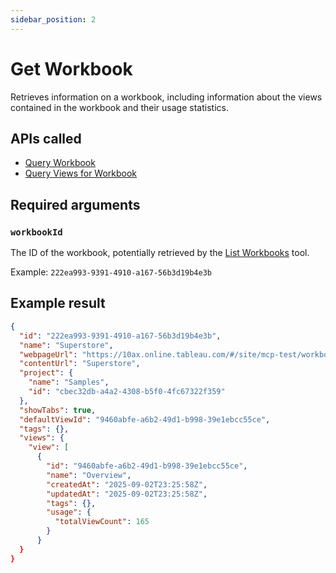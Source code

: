```yaml
---
sidebar_position: 2
---
```


# Get Workbook

Retrieves information on a workbook, including information about the views contained in the workbook
and their usage statistics.

## APIs called

- [Query Workbook](https://help.tableau.com/current/api/rest_api/en-us/REST/rest_api_ref_workbooks_and_views.htm#query_workbook)
- [Query Views for Workbook](https://help.tableau.com/current/api/rest_api/en-us/REST/rest_api_ref_workbooks_and_views.htm#query_views_for_workbook)

## Required arguments

### `workbookId`

The ID of the workbook, potentially retrieved by the [List Workbooks](list-workbooks.md) tool.

Example: `222ea993-9391-4910-a167-56b3d19b4e3b`

## Example result

```json
{
  "id": "222ea993-9391-4910-a167-56b3d19b4e3b",
  "name": "Superstore",
  "webpageUrl": "https://10ax.online.tableau.com/#/site/mcp-test/workbooks/1412200",
  "contentUrl": "Superstore",
  "project": {
    "name": "Samples",
    "id": "cbec32db-a4a2-4308-b5f0-4fc67322f359"
  },
  "showTabs": true,
  "defaultViewId": "9460abfe-a6b2-49d1-b998-39e1ebcc55ce",
  "tags": {},
  "views": {
    "view": [
      {
        "id": "9460abfe-a6b2-49d1-b998-39e1ebcc55ce",
        "name": "Overview",
        "createdAt": "2025-09-02T23:25:58Z",
        "updatedAt": "2025-09-02T23:25:58Z",
        "tags": {},
        "usage": {
          "totalViewCount": 165
        }
      }
  }
}
```
